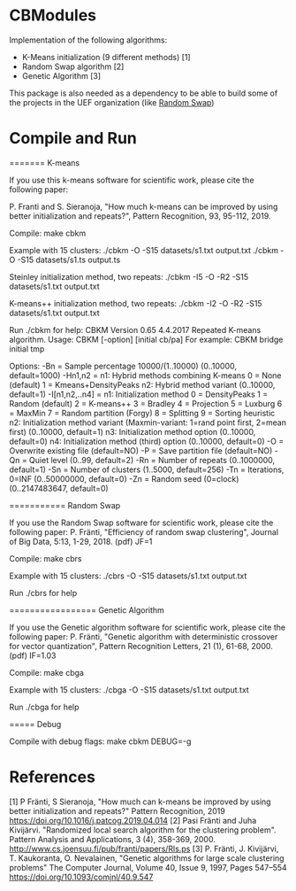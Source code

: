 # CBModules
Implementation of the following algorithms:
* K-Means initialization (9 different methods) [1]
* Random Swap algorithm [2]
* Genetic Algorithm [3]

This package is also needed as a dependency to be able to build some of the projects in the UEF organization (like [Random Swap](https://github.com/uef-machine-learning/RandomSwap))

# Compile and Run

=======
K-means

If you use this k-means software for scientific work, please cite
the following paper:

P. Franti and S. Sieranoja, "How much k-means can be improved by using better initialization and repeats?", Pattern Recognition, 93, 95-112, 2019.


Compile:
make cbkm

Example with 15 clusters:
./cbkm -O -S15 datasets/s1.txt output.txt
./cbkm -O -S15 datasets/s1.ts output.ts

Steinley initialization method, two repeats:
./cbkm -I5 -O -R2 -S15 datasets/s1.txt output.txt

K-means++ initialization method, two repeats:
./cbkm -I2 -O -R2 -S15 datasets/s1.txt output.txt


Run ./cbkm for help:
CBKM	Version 0.65	4.4.2017
Repeated K-means algorithm.
Usage: CBKM [-option] <training set> [initial cb/pa] <result codebook>
For example: CBKM bridge initial tmp

  Options:
  -Bn              = Sample percentage 10000/(1..10000) (0..10000, default=1000)
  -Hn1,n2          = 
                      n1: Hybrid methods combining K-means
                            0 = None (default)
                            1 = Kmeans+DensityPeaks
                      n2: Hybrid method variant (0..10000, default=1)
  -I[n1,n2,..n4]   = 
                      n1: Initialization method
                            0 = DensityPeaks
                            1 = Random (default)
                            2 = K-means++
                            3 = Bradley
                            4 = Projection
                            5 = Luxburg
                            6 = MaxMin
                            7 = Random partition (Forgy)
                            8 = Splitting
                            9 = Sorting heuristic
                      n2: Initialization method variant (Maxmin-variant: 1=rand point first, 2=mean first) (0..10000, default=1)
                      n3: Initialization method option (0..10000, default=0)
                      n4: Initialization method (third) option (0..10000, default=0)
  -O               = Overwrite existing file (default=NO)
  -P               = Save partition file (default=NO)
  -Qn              = Quiet level (0..99, default=2)
  -Rn              = Number of repeats (0..1000000, default=1)
  -Sn              = Number of clusters (1..5000, default=256)
  -Tn              = Iterations, 0=INF (0..50000000, default=0)
  -Zn              = Random seed (0=clock)  (0..2147483647, default=0)


===========
Random Swap

If you use the Random Swap software for scientific work, please cite
the following paper:
P. Fränti, "Efficiency of random swap clustering", Journal of Big Data, 5:13, 1-29, 2018. (pdf) JF=1

Compile:
make cbrs

Example with 15 clusters:
./cbrs -O -S15 datasets/s1.txt output.txt


Run ./cbrs  for help

=================
Genetic Algorithm

If you use the Genetic algorithm software for scientific work, please cite
the following paper:
P. Fränti, "Genetic algorithm with deterministic crossover for vector quantization", Pattern Recognition Letters, 21 (1), 61-68, 2000. (pdf) IF=1.03

Compile:
make cbga

Example with 15 clusters:
./cbga -O -S15 datasets/s1.txt output.txt

Run ./cbga for help

=====
Debug

Compile with debug flags:
make cbkm DEBUG=-g




# References
[1] P Fränti, S Sieranoja, "How much can k-means be improved by using better initialization
and repeats?" Pattern Recognition, 2019 https://doi.org/10.1016/j.patcog.2019.04.014
[2] Pasi Fränti and Juha Kivijärvi. "Randomized local search algorithm for the clustering problem". Pattern Analysis and Applications, 3 (4), 358-369, 2000. http://www.cs.joensuu.fi/pub/franti/papers/Rls.ps
[3] P. Fränti,  J. Kivijärvi,  T. Kaukoranta,  O. Nevalainen, "Genetic algorithms for large scale clustering problems" The Computer Journal, Volume 40, Issue 9, 1997, Pages 547–554 https://doi.org/10.1093/comjnl/40.9.547
